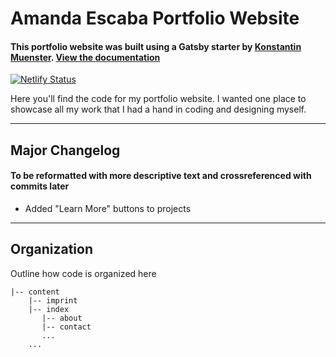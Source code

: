 # Amanda Escaba Portfolio Website

#### This portfolio website was built using a Gatsby starter by [Konstantin Muenster](https://github.com/konstantinmuenster). [View the documentation](https://github.com/konstantinmuenster/gatsby-starter-portfolio-minimal)

[![Netlify Status](https://api.netlify.com/api/v1/badges/f420191c-5b3e-4abf-a79f-cc1d6de9c3e5/deploy-status)](https://app.netlify.com/sites/amandaescaba/deploys)

Here you'll find the code for my portfolio website. I wanted one place to showcase all my work that I had a hand in coding and designing myself.

---

## Major Changelog

#### To be reformatted with more descriptive text and crossreferenced with commits later

- Added "Learn More" buttons to projects

---

## Organization

Outline how code is organized here

```
|-- content
    |-- imprint
    |-- index
       |-- about
       |-- contact
       ...
    ...
```